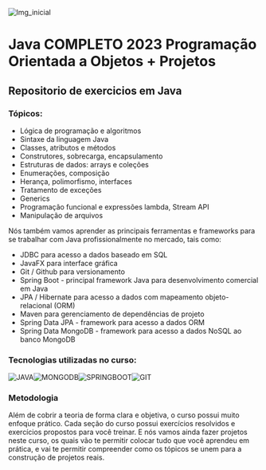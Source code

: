 ![Img_inicial](https://imgur.com/z0vDRrz.png)

# Java COMPLETO 2023 Programação Orientada a Objetos + Projetos

## Repositorio de exercicios em Java

### Tópicos:
<ul>
    <li>Lógica de programação e algoritmos</li>
    <li>Sintaxe da linguagem Java</li>
    <li>Classes, atributos e métodos</li>
    <li>Construtores, sobrecarga, encapsulamento</li>
    <li>Estruturas de dados: arrays e coleções</li>
    <li>Enumerações, composição</li>
    <li>Herança, polimorfismo, interfaces</li>
    <li>Tratamento de exceções</li>
    <li>Generics</li>
    <li>Programação funcional e expressões lambda, Stream API</li>
    <li>Manipulação de arquivos</li>
</ul>

Nós também vamos aprender as principais ferramentas e frameworks para se trabalhar com Java profissionalmente no mercado, tais como:
<ul>
    <li>JDBC para acesso a dados baseado em SQL</li>
    <li>JavaFX para interface gráfica</li>
    <li>Git / Github para versionamento</li>
    <li>Spring Boot - principal framework Java para desenvolvimento comercial em Java</li>
    <li>JPA / Hibernate para acesso a dados com mapeamento objeto-relacional (ORM)</li>
    <li>Maven para gerenciamento de dependências de projeto</li>
    <li>Spring Data JPA - framework para acesso a dados ORM</li>
    <li>Spring Data MongoDB - framework para acesso a dados NoSQL ao banco MongoDB</li>
</ul>

### Tecnologias utilizadas no curso:

![JAVA](https://img.shields.io/badge/Java-ED8B00?style=for-the-badge&logo=openjdk&logoColor=white)![MONGODB](https://img.shields.io/badge/MongoDB-4EA94B?style=for-the-badge&logo=mongodb&logoColor=white)![SPRINGBOOT](https://img.shields.io/badge/Spring-6DB33F?style=for-the-badge&logo=spring&logoColor=white)![GIT](https://img.shields.io/badge/GIT-E44C30?style=for-the-badge&logo=git&logoColor=white)

### Metodologia

Além de cobrir a teoria de forma clara e objetiva, o curso possui muito enfoque prático. Cada seção do curso possui exercícios resolvidos e exercícios propostos para você treinar. E nós vamos ainda fazer projetos neste curso, os quais vão te permitir colocar tudo que você aprendeu em prática, e vai te permitir compreender como os tópicos se unem para a construção de projetos reais.